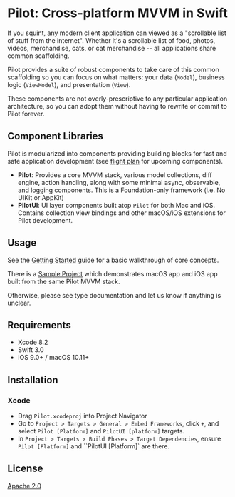 # Pilot: Cross-platform MVVM in Swift

If you squint, any modern client application can viewed as a "scrollable list of stuff from the internet". Whether it's a scrollable list of food, photos, videos, merchandise, cats, or cat merchandise -- all applications share common scaffolding.

Pilot provides a suite of robust components to take care of this common scaffolding so you can focus on what matters: your data (`Model`), business logic (`ViewModel`), and presentation (`View`).

These components are not overly-prescriptive to any particular application architecture, so you can adopt them without having to rewrite or commit to Pilot forever.

## Component Libraries

Pilot is modularized into components providing building blocks for fast and safe application development (see [flight plan](Documentation/Flight%20Plan.md) for upcoming components).

- **Pilot**: Provides a core MVVM stack, various model collections, diff engine, action handling, along with some minimal async, observable, and logging components. This is a Foundation-only framework (i.e. No UIKit or AppKit)
- **PilotUI**: UI layer components built atop `Pilot` for both Mac and iOS. Contains collection view bindings and other macOS/iOS extensions for Pilot development.

## Usage

See the [Getting Started](Documentation/Getting%20Started.md) guide for a basic walkthrough of core concepts.

There is a [Sample Project](Examples/iTunesSearch) which demonstrates macOS app and iOS app built from the same Pilot MVVM stack.

Otherwise, please see type documentation and let us know if anything is unclear.

## Requirements

- Xcode 8.2
- Swift 3.0
- iOS 9.0+ / macOS 10.11+

## Installation

### Xcode

- Drag `Pilot.xcodeproj` into Project Navigator
- Go to `Project > Targets > General > Embed Frameworks`, click `+`, and select `Pilot [Platform]` and `PilotUI [platform]` targets.
- In `Project > Targets > Build Phases > Target Dependencies`, ensure `Pilot [Platform]` and ``PilotUI [Platform]` are there.

## License

[Apache 2.0](LICENSE)


